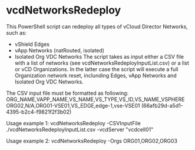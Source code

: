 # vcdNetworksRedeploy
This PowerShell script can redeploy all types of vCloud Director Networks, such as:
- vShield Edges
- vApp Networks (natRouted, isolated)
- Isolated Org VDC Networks
The script takes as input either a CSV file with a list of networks (see vcdNetworksRedeployInputList.csv) or a list or vCD Organizations.
In the latter case the script will execute a full Organization network reset, inclunding Edges, vApp Networks and Isolated Org VDC Networks.

The CSV input file must be formatted as following:
ORG_NAME,VAPP_NAME,VS_NAME,VS_TYPE,VS_ID,VS_NAME_VSPHERE
ORG02,N/A,ORG01-VSE01,VS_EDGE,edge-1,vse-VSE01 (66afb29d-a5d1-4395-b2c4-f9821f2f3b02)

Usage example 1:
vcdNetworksRedeploy -CSVInputFile ./vcdNetworksRedeployInputList.csv -vcdServer "vcdcell01"

Usage example 2:
vcdNetworksRedeploy -Orgs ORG01,ORG02,ORG03
